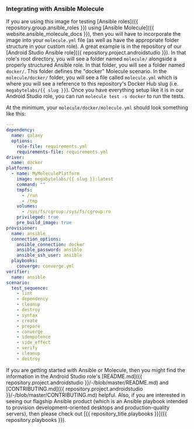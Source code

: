 ### Integrating with Ansible Molecule

If you are using this image for testing [Ansible roles]({{ repository.group.ansible_roles }}) using [Ansible Molecule]({{ website.ansible_molecule_docs }}), then you will have to incorporate the image into your `molecule.yml` file (as well as have the appropriate folder structure in your custom role). A great example is in the repository of our [Android Studio Ansible role]({{ repository.project.androidstudio }}). In that role's root directory, you will see a folder named `molecule/` alongside a properly structured Ansible role. In that folder, you will see a folder named `docker/`. This folder defines the "docker" Molecule scenario. In the `molecule/docker/` folder, you will see a file called `molecule.yml` which is where you will see a reference to this repository's Docker Hub slug (i.e. `megabytelabs/{{ slug }}`). Once you have everything setup like it is in our Android Studio role, you can run `molecule test -s docker` to run the tests.

At the minimum, your `molecule/docker/molecule.yml` should look something like this:

```yaml
---
dependency:
  name: galaxy
  options:
    role-file: requirements.yml
    requirements-file: requirements.yml
driver:
  name: docker
platforms:
  - name: MyMoleculePlatform
    image: megabytelabs/{{ slug }}:latest
    command: ""
    tmpfs:
      - /run
      - /tmp
    volumes:
      - /sys/fs/cgroup:/sys/fs/cgroup:ro
    privileged: true
    pre_build_image: true
provisioner:
  name: ansible
  connection_options:
    ansible_connection: docker
    ansible_password: ansible
    ansible_ssh_user: ansible
  playbooks:
    converge: converge.yml
verifier:
  name: ansible
scenario:
  test_sequence:
    - lint
    - dependency
    - cleanup
    - destroy
    - syntax
    - create
    - prepare
    - converge
    - idempotence
    - side_effect
    - verify
    - cleanup
    - destroy
```

If you are getting started with Ansible or Molecule, then you might find the information in the Android Studio role's [README.md]({{ repository.project.androidstudio }}/-/blob/master/README.md) and [CONTRIBUTING.md]({{ repository.project.androidstudio }}/-/blob/master/CONTRIBUTING.md) helpful. Also, if you are interested in seeing our flagship Ansible product (which is an Ansible playbook intended to provision development-oriented desktops and production-quality servers), then please check out [{{ repository_title.playbooks }}]({{ repository.playbooks }}).
